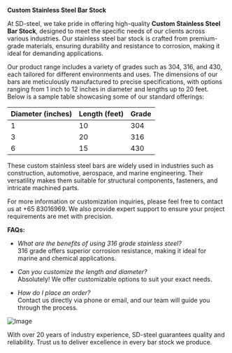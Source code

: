 **Custom Stainless Steel Bar Stock**

At SD-steel, we take pride in offering high-quality **Custom Stainless Steel Bar Stock**, designed to meet the specific needs of our clients across various industries. Our stainless steel bar stock is crafted from premium-grade materials, ensuring durability and resistance to corrosion, making it ideal for demanding applications.

Our product range includes a variety of grades such as 304, 316, and 430, each tailored for different environments and uses. The dimensions of our bars are meticulously manufactured to precise specifications, with options ranging from 1 inch to 12 inches in diameter and lengths up to 20 feet. Below is a sample table showcasing some of our standard offerings:

| Diameter (inches) | Length (feet) | Grade       |
|-------------------|---------------|-------------|
| 1                 | 10            | 304         |
| 3                 | 20            | 316         |
| 6                 | 15            | 430         |

These custom stainless steel bars are widely used in industries such as construction, automotive, aerospace, and marine engineering. Their versatility makes them suitable for structural components, fasteners, and intricate machined parts.

For more information or customization inquiries, please feel free to contact us at +65 83016969. We also provide expert support to ensure your project requirements are met with precision.

**FAQs:**
- *What are the benefits of using 316 grade stainless steel?*  
  316 grade offers superior corrosion resistance, making it ideal for marine and chemical applications.
  
- *Can you customize the length and diameter?*  
  Absolutely! We offer customizable options to suit your exact needs.

- *How do I place an order?*  
  Contact us directly via phone or email, and our team will guide you through the process.

![Image](https://github.com/user-attachments/assets/2567258e-e124-4816-932d-1809bd27ef0b)

With over 20 years of industry experience, SD-steel guarantees quality and reliability. Trust us to deliver excellence in every bar stock we produce.